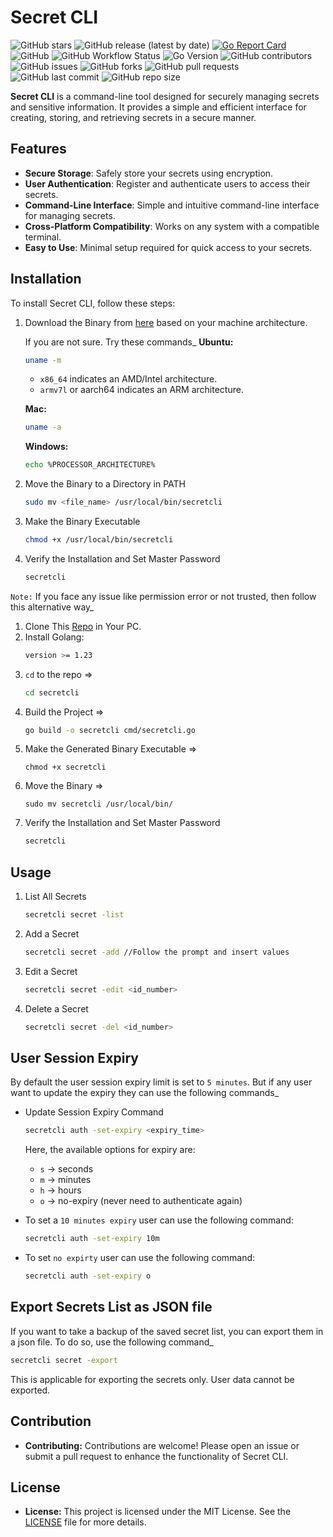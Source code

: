 # Secret CLI

![GitHub stars](https://img.shields.io/github/stars/mahinops/secretcli?style=social)
![GitHub release (latest by date)](https://img.shields.io/github/v/release/mahinops/secretcli?color=blue)
[![Go Report Card](https://goreportcard.com/badge/github.com/mahinops/secretcli)](https://goreportcard.com/report/github.com/mahinops/secretcli)
![GitHub](https://img.shields.io/github/license/mahinops/secretcli?color=brightgreen)
![GitHub Workflow Status](https://img.shields.io/github/actions/workflow/status/mahinops/secretcli/release.yml?branch=main&color=success)
![Go Version](https://img.shields.io/github/go-mod/go-version/mahinops/secretcli?color=blue)
![GitHub contributors](https://img.shields.io/github/contributors/mahinops/secretcli)
![GitHub issues](https://img.shields.io/github/issues/mahinops/secretcli)
![GitHub forks](https://img.shields.io/github/forks/mahinops/secretcli?style=social)
![GitHub pull requests](https://img.shields.io/github/issues-pr/mahinops/secretcli)
![GitHub last commit](https://img.shields.io/github/last-commit/mahinops/secretcli)
![GitHub repo size](https://img.shields.io/github/repo-size/mahinops/secretcli)


**Secret CLI** is a command-line tool designed for securely managing secrets and sensitive information. It provides a simple and efficient interface for creating, storing, and retrieving secrets in a secure manner.

## Features

- **Secure Storage**: Safely store your secrets using encryption.
- **User Authentication**: Register and authenticate users to access their secrets.
- **Command-Line Interface**: Simple and intuitive command-line interface for managing secrets.
- **Cross-Platform Compatibility**: Works on any system with a compatible terminal.
- **Easy to Use**: Minimal setup required for quick access to your secrets.

## Installation

To install Secret CLI, follow these steps:

1. Download the Binary from [here](https://github.com/mahinops/secretcli/releases) based on your machine architecture.

    If you are not sure. Try these commands_
    **Ubuntu:**
    ```bash
    uname -m
    ```
    - `x86_64` indicates an AMD/Intel architecture.
    - `armv7l` or aarch64 indicates an ARM architecture.


    **Mac:**
    ```bash
    uname -a
    ```

    **Windows:**
    ```bash
    echo %PROCESSOR_ARCHITECTURE%
    ```


2. Move the Binary to a Directory in PATH
    ```bash
    sudo mv <file_name> /usr/local/bin/secretcli
    ```
3. Make the Binary Executable
    ```bash
    chmod +x /usr/local/bin/secretcli
    ```

4. Verify the Installation and Set Master Password
    ```bash
    secretcli
    ```

`Note:` If you face any issue like permission error or not trusted, then follow this alternative way_

1. Clone This [Repo](https://github.com/mahinops/secretcli) in Your PC.
2. Install Golang:
    ```bash
    version >= 1.23
    ```
3. `cd` to the repo => 
    ```bash
    cd secretcli
    ```
4. Build the Project => 
    ```bash
    go build -o secretcli cmd/secretcli.go
    ```
5. Make the Generated Binary Executable => 
    ```
    chmod +x secretcli
    ```
6. Move the Binary => 
    ```
    sudo mv secretcli /usr/local/bin/
    ```
7. Verify the Installation and Set Master Password
    ```bash
    secretcli
    ```

## Usage
1. List All Secrets
    ```bash
    secretcli secret -list
    ```

2. Add a Secret
    ```bash
    secretcli secret -add //Follow the prompt and insert values
    ```

3. Edit a Secret
    ```bash
    secretcli secret -edit <id_number>
    ```
4. Delete a Secret
    ```bash
    secretcli secret -del <id_number>
    ```

## User Session Expiry
By default the user session expiry limit is set to `5 minutes`. But if any user want to update the expiry they can use the following commands_
- Update Session Expiry Command

    ```bash
    secretcli auth -set-expiry <expiry_time>
    ```

    Here, the available options for expiry are:
    - `s` -> seconds
    - `m` -> minutes
    - `h` -> hours
    - `o` -> no-expiry (never need to authenticate again)

- To set a `10 minutes expiry` user can use the following command:

    ```bash
    secretcli auth -set-expiry 10m
    ```
- To set `no expirty` user can use the following command:

    ```bash
    secretcli auth -set-expiry o
    ```

## Export Secrets List as JSON file
If you want to take a backup of the saved secret list, you can export them in a json file. To do so, use the following command_

```bash
secretcli secret -export
```
This is applicable for exporting the secrets only. User data cannot be exported. 


## Contribution
- **Contributing:** Contributions are welcome! Please open an issue or submit a pull request to enhance the functionality of Secret CLI.

## License
- **License:** This project is licensed under the MIT License. See the [LICENSE](https://github.com/mahinops/secretcli/blob/main/LICENSE) file for more details.

